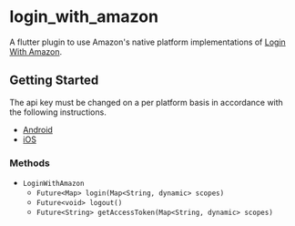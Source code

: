 # login_with_amazon

A flutter plugin to use Amazon's native platform implementations of [Login With Amazon](https://developer.amazon.com/docs/login-with-amazon/minitoc-lwa-overview.html).

## Getting Started

The api key must be changed on a per platform basis in accordance with the following instructions.

- [Android](https://developer.amazon.com/docs/login-with-amazon/create-android-project.html#add-api-key)
- [iOS](https://developer.amazon.com/docs/login-with-amazon/register-ios.html#ios-bundle-id-and-api-keys)

### Methods

- `LoginWithAmazon`
  - `Future<Map> login(Map<String, dynamic> scopes)`
  - `Future<void> logout()`
  - `Future<String> getAccessToken(Map<String, dynamic> scopes)`
